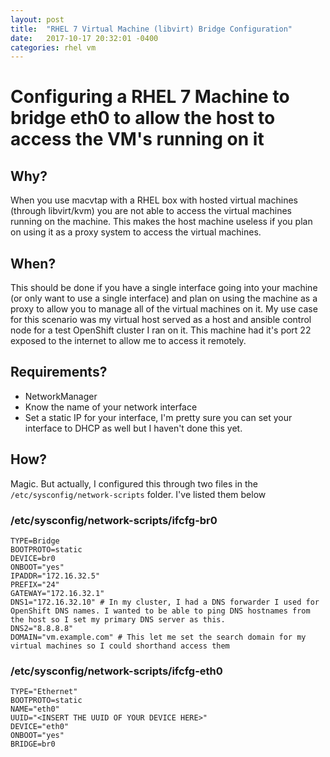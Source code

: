 ```yaml
---
layout: post
title:  "RHEL 7 Virtual Machine (libvirt) Bridge Configuration"
date:   2017-10-17 20:32:01 -0400
categories: rhel vm
---
```

# Configuring a RHEL 7 Machine to bridge eth0 to allow the host to access the VM's running on it

## Why?

When you use macvtap with a RHEL box with hosted virtual machines (through libvirt/kvm) you are not able to access the virtual machines running on the machine. This makes the host machine useless if you plan on using it as a proxy system to access the virtual machines.

## When?

This should be done if you have a single interface going into your machine (or only want to use a single interface) and plan on using the machine as a proxy to allow you to manage all of the virtual machines on it. My use case for this scenario was my virtual host served as a host and ansible control node for a test OpenShift cluster I ran on it. This machine had it's port 22 exposed to the internet to allow me to access it remotely.

## Requirements?

* NetworkManager
* Know the name of your network interface
* Set a static IP for your interface, I'm pretty sure you can set your interface to DHCP as well but I haven't done this yet.

## How?

Magic. But actually, I configured this through two files in the `/etc/sysconfig/network-scripts` folder. I've listed them below

### /etc/sysconfig/network-scripts/ifcfg-br0

```
TYPE=Bridge
BOOTPROTO=static
DEVICE=br0
ONBOOT="yes"
IPADDR="172.16.32.5"
PREFIX="24"
GATEWAY="172.16.32.1"
DNS1="172.16.32.10" # In my cluster, I had a DNS forwarder I used for OpenShift DNS names. I wanted to be able to ping DNS hostnames from the host so I set my primary DNS server as this.
DNS2="8.8.8.8"
DOMAIN="vm.example.com" # This let me set the search domain for my virtual machines so I could shorthand access them
```

### /etc/sysconfig/network-scripts/ifcfg-eth0

```
TYPE="Ethernet"
BOOTPROTO=static
NAME="eth0"
UUID="<INSERT THE UUID OF YOUR DEVICE HERE>"
DEVICE="eth0"
ONBOOT="yes"
BRIDGE=br0
```
